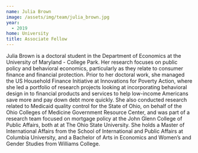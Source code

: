 ```yaml
---
name: Julia Brown
image: /assets/img/team/julia_brown.jpg
year:
  - 2019
home: University
title: Associate Fellow
---
```


Julia Brown is a doctoral student in the Department of Economics at the University of Maryland - College Park. Her research focuses on public policy and behavioral economics, particularly as they relate to consumer finance and financial protection. Prior to her doctoral work, she managed the US Household Finance Initiative at Innovations for Poverty Action, where she led a portfolio of research projects looking at incorporating behavioral design in to financial products and services to help low-income Americans save more and pay down debt more quickly. She also conducted research related to Medicaid quality control for the State of Ohio, on behalf of the Ohio Colleges of Medicine Government Resource Center, and was part of a research team focused on mortgage policy at the John Glenn College of Public Affairs, both at at The Ohio State University. She holds a Master of International Affairs from the School of International and Public Affairs at Columbia University, and a Bachelor of Arts in Economics and Women’s and Gender Studies from Williams College. 
